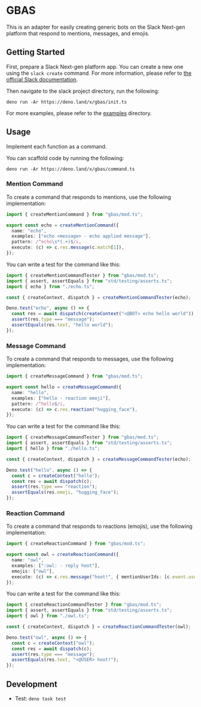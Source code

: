 # GBAS

This is an adapter for easily creating generic bots on the Slack Next-gen
platform that respond to mentions, messages, and emojis.

## Getting Started

First, prepare a Slack Next-gen platform app. You can create a new one using the
`slack create` command. For more information, please refer to
[the official Slack documentation](https://api.slack.com/future/create).

Then navigate to the slack project directory, run the following:

```
deno run -Ar https://deno.land/x/gbas/init.ts
```

For more examples, please refer to the [examples](/examples) directory.

## Usage

Implement each function as a command.

You can scaffold code by running the following:

```
deno run -Ar https://deno.land/x/gbas/command.ts
```

### Mention Command

To create a command that responds to mentions, use the following implementation:

```ts
import { createMentionCommand } from "gbas/mod.ts";

export const echo = createMentionCommand({
  name: "echo",
  examples: ["echo <message> - echo applied message"],
  pattern: /^echo\s*(.+)$/i,
  execute: (c) => c.res.message(c.match[1]),
});
```

You can write a test for the command like this:

```ts
import { createMentionCommandTester } from "gbas/mod.ts";
import { assert, assertEquals } from "std/testing/asserts.ts";
import { echo } from "./echo.ts";

const { createContext, dispatch } = createMentionCommandTester(echo);

Deno.test("echo", async () => {
  const res = await dispatch(createContext("<@BOT> echo hello world"));
  assert(res.type === "message");
  assertEquals(res.text, "hello world");
});
```

### Message Command

To create a command that responds to messages, use the following implementation:

```ts
import { createMessageCommand } from "gbas/mod.ts";

export const hello = createMessageCommand({
  name: "hello",
  examples: ["hello - reaction emoji"],
  pattern: /^hello$/i,
  execute: (c) => c.res.reaction("hugging_face"),
});
```

You can write a test for the command like this:

```ts
import { createMessageCommandTester } from "gbas/mod.ts";
import { assert, assertEquals } from "std/testing/asserts.ts";
import { hello } from "./hello.ts";

const { createContext, dispatch } = createMessageCommandTester(echo);

Deno.test("hello", async () => {
  const c = createContext("hello");
  const res = await dispatch(c);
  assert(res.type === "reaction");
  assertEquals(res.emoji, "hugging_face");
});
```

### Reaction Command

To create a command that responds to reactions (emojis), use the following
implementation:

```ts
import { createReactionCommand } from "gbas/mod.ts";

export const owl = createReactionCommand({
  name: "owl",
  examples: [":owl: - reply hoot"],
  emojis: ["owl"],
  execute: (c) => c.res.message("hoot!", { mentionUserIds: [c.event.userId] }),
});
```

You can write a test for the command like this:

```ts
import { createReactionCommandTester } from "gbas/mod.ts";
import { assert, assertEquals } from "std/testing/asserts.ts";
import { owl } from "./owl.ts";

const { createContext, dispatch } = createReactionCommandTester(owl);

Deno.test("owl", async () => {
  const c = createContext("owl");
  const res = await dispatch(c);
  assert(res.type === "message");
  assertEquals(res.text, "<@USER> hoot!");
});
```

## Development

- Test: `deno task test`
